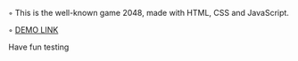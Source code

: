 ◦ This is the well-known game 2048, made with HTML, CSS and JavaScript. 

◦ [DEMO LINK](https://zhenija.github.io/TodoApp/)

Have fun testing
